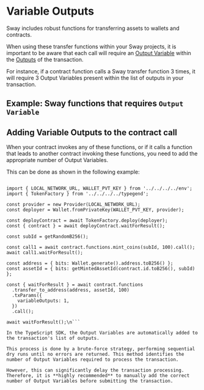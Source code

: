 # Variable Outputs

Sway includes robust functions for transferring assets to wallets and contracts.

When using these transfer functions within your Sway projects, it is important to be aware that each call will require an [Output Variable](https://docs.fuel.network/docs/specs/tx-format/output#outputvariable) within the [Outputs](https://docs.fuel.network/docs/specs/tx-format/output) of the transaction.

For instance, if a contract function calls a Sway transfer function 3 times, it will require 3 Output Variables present within the list of outputs in your transaction.

## Example: Sway functions that requires `Output Variable`

<!-- SNIPPET FILE ERROR: File not found '../../docs/sway/token/src/main.sw' -->

## Adding Variable Outputs to the contract call

When your contract invokes any of these functions, or if it calls a function that leads to another contract invoking these functions, you need to add the appropriate number of Output Variables.

This can be done as shown in the following example:

```ts\nimport { Provider, Wallet, getMintedAssetId, getRandomB256 } from 'fuels';

import { LOCAL_NETWORK_URL, WALLET_PVT_KEY } from '../../../../env';
import { TokenFactory } from '../../../../typegend';

const provider = new Provider(LOCAL_NETWORK_URL);
const deployer = Wallet.fromPrivateKey(WALLET_PVT_KEY, provider);

const deployContract = await TokenFactory.deploy(deployer);
const { contract } = await deployContract.waitForResult();

const subId = getRandomB256();

const call1 = await contract.functions.mint_coins(subId, 100).call();
await call1.waitForResult();

const address = { bits: Wallet.generate().address.toB256() };
const assetId = { bits: getMintedAssetId(contract.id.toB256(), subId) };

const { waitForResult } = await contract.functions
  .transfer_to_address(address, assetId, 100)
  .txParams({
    variableOutputs: 1,
  })
  .call();

await waitForResult();\n```

In the TypeScript SDK, the Output Variables are automatically added to the transaction's list of outputs.

This process is done by a brute-force strategy, performing sequential dry runs until no errors are returned. This method identifies the number of Output Variables required to process the transaction.

However, this can significantly delay the transaction processing. Therefore, it is **highly recommended** to manually add the correct number of Output Variables before submitting the transaction.
